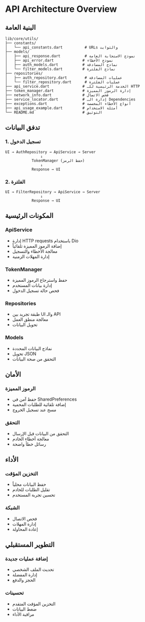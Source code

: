 # API Architecture Overview

## البنية العامة

```
lib/core/utils/
├── constants/
│   └── api_constants.dart          # URLs والثوابت
├── models/
│   ├── api_response.dart           # نموذج الاستجابة العامة
│   ├── api_error.dart             # نموذج الأخطاء
│   ├── auth_models.dart           # نماذج المصادقة
│   └── filter_models.dart         # نماذج الفلترة
├── repositories/
│   ├── auth_repository.dart        # عمليات المصادقة
│   └── filter_repository.dart      # عمليات الفلترة
├── api_service.dart               # الخدمة الرئيسية للـ HTTP
├── token_manager.dart             # إدارة الرموز المميزة
├── network_info.dart              # فحص الاتصال
├── service_locator.dart           # إدارة الـ Dependencies
├── exceptions.dart                # أنواع الأخطاء المخصصة
├── api_usage_example.dart         # أمثلة الاستخدام
└── README.md                      # التوثيق
```

## تدفق البيانات

### 1. تسجيل الدخول
```
UI → AuthRepository → ApiService → Server
                ↓
            TokenManager (حفظ الرمز)
                ↓
            Response → UI
```

### 2. الفلترة
```
UI → FilterRepository → ApiService → Server
                ↓
            Response → UI
```

## المكونات الرئيسية

### ApiService
- إدارة HTTP requests باستخدام Dio
- إضافة الرموز المميزة تلقائياً
- معالجة الأخطاء والتسجيل
- إدارة المهلات الزمنية

### TokenManager
- حفظ واسترجاع الرموز المميزة
- إدارة بيانات المستخدم
- فحص حالة تسجيل الدخول

### Repositories
- طبقة تجريد بين UI والـ API
- معالجة منطق العمل
- تحويل البيانات

### Models
- نماذج البيانات المحددة
- تحويل JSON
- التحقق من صحة البيانات

## الأمان

### الرموز المميزة
- حفظ آمن في SharedPreferences
- إضافة تلقائية للطلبات المحمية
- مسح عند تسجيل الخروج

### التحقق
- التحقق من البيانات قبل الإرسال
- معالجة أخطاء الخادم
- رسائل خطأ واضحة

## الأداء

### التخزين المؤقت
- حفظ البيانات محلياً
- تقليل الطلبات للخادم
- تحسين تجربة المستخدم

### الشبكة
- فحص الاتصال
- إدارة المهلات
- إعادة المحاولة

## التطوير المستقبلي

### إضافة عمليات جديدة
- تحديث الملف الشخصي
- إدارة المفضلة
- الحجز والدفع

### تحسينات
- التخزين المؤقت المتقدم
- ضغط البيانات
- مراقبة الأداء
